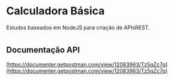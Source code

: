 # Calculadora Básica

Estudos baseados em NodeJS para criação de APIsREST.

#
## Documentação API

[https://documenter.getpostman.com/view/12083963/Tz5qZc7q](https://documenter.getpostman.com/view/12083963/Tz5qZc7q)
